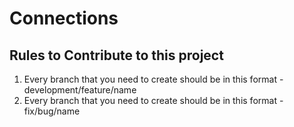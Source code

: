 # Connections

## Rules to Contribute to this project
1. Every branch that you need to create should be in this format - development/feature/name
2. Every branch that you need to create should be in this format - fix/bug/name
